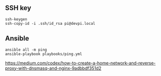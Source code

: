 ## SSH key

```
ssh-keygen
ssh-copy-id -i .ssh/id_rsa pi@devpi.local
```

## Ansible

```
ansible all -m ping
ansible-playbook playbooks/ping.yml
```

https://medium.com/codex/how-to-create-a-home-network-and-reverse-proxy-with-dnsmasq-and-nginx-9adbbdf351d2

